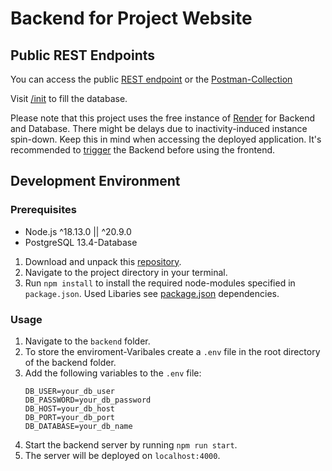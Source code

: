 # Backend for Project Website


## Public REST Endpoints

You can access the public [REST endpoint](https://backend-projects-8pai.onrender.com)
or the
[Postman-Collection](https://documenter.getpostman.com/view/13617236/2sA35A8kXu)

Visit [<backend-URL>/init](https://backend-projects-8pai.onrender.com/init) to fill the database. 

Please note that this project uses the free instance of [Render](https://render.com/) for Backend and Database. There might be delays due to inactivity-induced instance spin-down. Keep this in mind when accessing the deployed application. It's recommended to [trigger](https://backend-projects-8pai.onrender.com)  the Backend before using the frontend.



## Development Environment

### Prerequisites
- Node.js ^18.13.0 || ^20.9.0
- PostgreSQL 13.4-Database

1. Download and unpack this [repository](https://github.com/AnneQuinkenstein/Backend_Projects/archive/refs/heads/main.zip).
2. Navigate to the project directory in your terminal.
3. Run `npm install` to install the required node-modules specified in `package.json`. Used Libaries see [package.json](./package.json) dependencies.

### Usage

1. Navigate to the `backend` folder.
2. To store the enviroment-Varibales create a `.env` file in the root directory of the backend folder.
3. Add the following variables to the `.env` file:
    ```env
    DB_USER=your_db_user
    DB_PASSWORD=your_db_password
    DB_HOST=your_db_host
    DB_PORT=your_db_port
    DB_DATABASE=your_db_name
    ```
4. Start the backend server by running `npm run start`.
5. The server will be deployed on `localhost:4000`.



